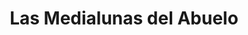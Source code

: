 ---
title: "Las Medialunas del Abuelo"
url: /martinez/las-medialunas-del-abuelo/
shop: panadería
---